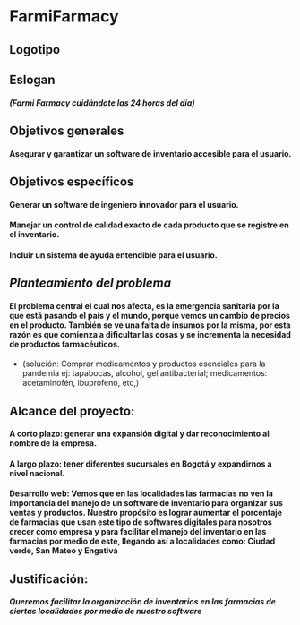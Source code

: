# FarmiFarmacy

## Logotipo


## Eslogan
#### _(Farmi Farmacy cuidándote las 24 horas del día)_


## Objetivos generales

#### Asegurar y garantizar un software de inventario accesible para el usuario.
 
## Objetivos específicos

#### Generar un software de ingeniero innovador para el usuario.
#### Manejar un control de calidad exacto de cada producto que se registre en el inventario.
#### Incluir un sistema de ayuda entendible para el usuario.

## *Planteamiento del problema*

#### El problema central el cual nos afecta, es la emergencia sanitaria por la que está pasando el país y el mundo, porque vemos un cambio de precios en el producto. También se ve una falta de insumos por la misma, por esta razón es que comienza a dificultar las cosas y se incrementa la necesidad de productos farmacéuticos.
* (solución: Comprar medicamentos y productos esenciales para la pandemia ej: tapabocas, alcohol, gel antibacterial; medicamentos: acetaminofén, ibuprofeno, etc,)

## Alcance del proyecto:
#### A corto plazo: generar una expansión digital y dar reconocimiento al nombre de la empresa.
#### A largo plazo: tener diferentes sucursales en Bogotá y expandirnos a nivel nacional.
#### Desarrollo web: Vemos que en las localidades las farmacias no ven la importancia del manejo de un software de inventario para organizar sus ventas y productos. Nuestro propósito es lograr aumentar el porcentaje de farmacias que usan este tipo de softwares digitales para nosotros crecer como empresa y para facilitar el manejo del inventario en las farmacias por medio de este, llegando así a localidades como: Ciudad verde, San Mateo y Engativá

## Justificación:
#### _Queremos facilitar la organización de inventarios en las farmacias de ciertas localidades por medio de nuestro software_
